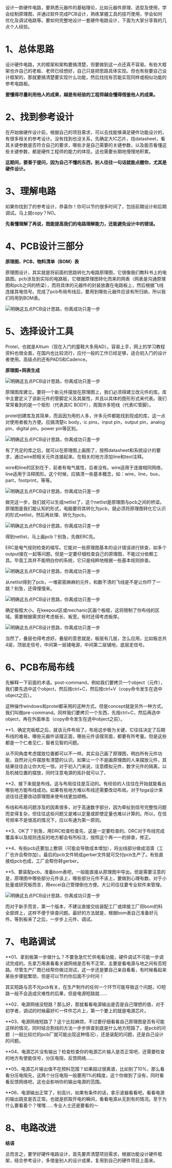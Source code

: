 

设计一款硬件电路，要熟悉元器件的基础理论，比如元器件原理、选型及使用，学会绘制原理图，并通过软件完成PCB设计，熟练掌握工具的技巧使用，学会如何优化及调试电路等。要如何完整地设计一套硬件电路设计，下面为大家分享我的几点个人经验。

# **1、总体思路**

设计硬件电路，大的框架和架构要搞清楚，但要做到这一点还真不容易。有些大框架也许自己的老板、老师已经想好，自己只是把思路具体实现。但也有些要自己设计框架的，那就要搞清楚要实现什么功能，然后找找有否能实现同样或相似功能的参考电路板。

**要懂得尽量利用他人的成果，越是有经验的工程师越会懂得借鉴他人的成果。**

# **2、找到参考设计**

在开始做硬件设计前，根据自己的项目需求，可以去找能够满足硬件功能设计的，有很多相关的参考设计。没有找到也没关系，先确定大IC芯片，找datasheet，看其关键参数是否符合自己的要求，哪些才是自己需要的关键参数，以及能否看懂这些关键参数，都是硬件工程师的能力的体现，这也需要长期地慢慢地积累。

**这期间，要善于提问，因为自己不懂的东西，别人往往一句话就能点醒你，尤其是硬件设计。**

# **3、理解电路**

如果你找到了的参考设计，恭喜你！你可以节约很多时间了，包括前期设计和后期调试。马上就copy？NO。

**先看懂理解了再说，既能提高我们的电路理解能力，还能避免设计中的错误。**

# **4、PCB设计三部分**

**原理图、PCB、物料清单（BOM）表**

原理图设计，其实就是将前面的思路转化为电路原理图，它很像我们教科书上的电路图。pcb涉及到实际的电路板，它根据原理图转化而来的网表（网表是沟通原理图和pcb之间的桥梁），而将具体的元器件的封装放置在电路板上，然后根据飞线连接其电信号。完成了pcb布局布线后，要用到哪些元器件应该有所归纳，所以我们将用到BOM表。

![明确这五点PCB设计思路，你离成功只差一步](https://i0.hdslb.com/bfs/article/fcdc26212d5c7ed8d86805c312e5b115ec45c94b.png@!web-article-pic.avif)

  

# **5、选择设计工具**

Protel，也就是Altium（现在入门的童鞋大多用AD）。容易上手，网上的学习教程资料也很全面，在国内也比较流行，应付一般的工作已经足够，适合初入门的设计者使用。高级点的还有PADS和Cadence。

**原理图+网表生成**

![明确这五点PCB设计思路，你离成功只差一步](https://i0.hdslb.com/bfs/article/c799b28a35caa5ddaaf9cd45295db4e4b706eafe.png@!web-article-pic.avif)

  

原理图库建立。要将一个新元件摆放在原理图上，我们必须得建立改元件的库。库中主要定义了该新元件的管脚定义及其属性，并且以具体的图形形式来代表。我们常常看到的是一个矩形（代表其IC BODY），周围许多短线（代表IC管脚）。

protel创建库及其简单，而且因为用的人多，许多元件都能找到现成的库，这一点对使用者极为方便。应搞清楚ic body，ic pins，input pin，output pin，analog pin，digital pin，power pin等区别。

![明确这五点PCB设计思路，你离成功只差一步](https://i0.hdslb.com/bfs/article/0df690908aacd4779e9ba24385f5e2dba691cc05.png@!web-article-pic.avif)

  

有了充足的库之后，就可以在原理图上画图了，按照datasheet和系统设计的要求，通过wire把相关元件连接起来。在相关的地方添加line和text注释。

wire和line的区别在于，前者有电气属性，后者没有。wire适用于连接相同网络，line适用于注释图形。这个时候，应搞清一些基本概念，如：wire，line，bus，part，footprint，等等。

![明确这五点PCB设计思路，你离成功只差一步](https://i0.hdslb.com/bfs/article/6b86b3f6fbdb7d23b9b777f3815d2175c19516d0.png@!web-article-pic.avif)

  

做完这一步，我们就可以生成netlist了，这个netlist是原理图与pcb之间的桥梁。原理图是我们能认知的形式，电脑要将其转化为pcb，就必须将原理图转化它认识的形式netlist，然后再处理、转化为pcb。

![明确这五点PCB设计思路，你离成功只差一步](https://i0.hdslb.com/bfs/article/3610475583c1ee4a5f40f94607fc9a5fd184cf62.png@!web-article-pic.avif)

  

得到netlist，马上画pcb？别急，先做ERC先。

ERC是电气规则检查的缩写。它能对一些原理图基本的设计错误进行排查，如多个output接在一起等问题。但是一定要仔细检查自己的原理图，不能过分依赖工具。毕竟工具并不能明白你的系统，它只是纯粹地根据一些基本规则排查。

![明确这五点PCB设计思路，你离成功只差一步](https://i0.hdslb.com/bfs/article/c70af3f532ea7d38610a86d1ebad4e1f3008760c.png@!web-article-pic.avif)

  

从netlist得到了pcb，一堆密密麻麻的元件，和数不清的飞线是不是让你吓了一跳？别急，还得慢慢来。

![明确这五点PCB设计思路，你离成功只差一步](https://i0.hdslb.com/bfs/article/480f512de9729dfd6864acec81fd8db827cedc7a.png@!web-article-pic.avif)

  

确定板框大小。在keepout区或mechanic区画个板框，这将限制了你布线的区域。需要根据需求好考虑板长、板宽，有时还得考虑板厚。

![明确这五点PCB设计思路，你离成功只差一步](https://i0.hdslb.com/bfs/article/1e1575131e53b9dbf45aa1d45ffc07b694b42878.png@!web-article-pic.avif)

  

当然了，叠层也得考虑好。叠层的意思就是，板层有几层，怎么应用，比如板总共4层，顶层走信号，中间第一层铺电源，中间第二层铺地，底层走信号。

  

# **6、PCB布局布线**

先解释一下前面的术语。post-command，例如我们要拷贝一个object（元件），我们要先选中这个object，然后按ctrl+C，然后按ctrl+V（copy命令发生在选中object之后）。

这种操作windows和protel都采用的这种方式。但是concept就是另外一种方式，我们叫做pre-command。同样我们要拷贝一个东西，先按ctrl+C，然后再选中object，再在外面单击（copy命令发生在选中object之前）。

**1、确定完板框之后，就该元件布局了。布局这步极为关键，它往往决定了后期布线的难易。哪些元器件该摆正面，哪些元件该摆背面，都要有所考量。但是这些都是一个仁者见仁，智者见智的问题。

从不同角度考虑摆放位置都可以不一样。其实自己画了原理图，明白所有元件功能，自然对元件摆放有清楚的认识。如果让一个不是画原理图的人来摆放元件，其结果往往会让你大吃一惊。对于初入门来说，注意模拟元件，数字元件的隔离，以及机械位置的摆放，同时注意电源的拓扑就可以了。

**2、接下来就是布线。这与布局往往是互动的。有经验的人往往在开始就能看出哪些地方能布线成功。如果有些地方难以布线还需要改动布局。对于fpga设计来说往往还要改动原理图来使布线更加顺畅。

布线和布局问题涉及的因素很多，对于高速数字部分，因为牵扯到信号完整性问题而变得复杂，但往往这些问题又是难以定量或即使定量也难以计算的。所以，在信号频率不是很高的情况下，应以布通为第一原则。

**3、OK了？别急，用DRC检查检查先，这是一定要检查的。DRC对于布线完成覆盖率以及规则违反的地方都会有所标注，按照这个再一一的排查，修正。

**4、有些pcb还要加上敷铜（可能会导致成本增加），将出线部分做成泪滴（工厂也许会帮你加）。最后的pcb文件转成gerber文件就可交付pcb生产了。有些直接给pcb也成，工厂会帮你转gerber。


**5、要装配pcb，准备bom表吧，一般能直接从原理图中导出。但是需要注意的是，原理图中哪些部分元件该上，哪些部分元件不该上，要做到心理有数。对于小批量或研究板而言，用excel自己管理倒也方便。大公司往往要专业软件来管理。

![明确这五点PCB设计思路，你离成功只差一步](https://i0.hdslb.com/bfs/article/ae29777bc81fb5abb3fcb38669133a3312585f6f.png@1256w_710h_!web-article-pic.avif)

  

而对于新手而言，第一个版本，不建议直接交给装配工厂或焊接工厂将bom的料全部焊上，这样不便于排查问题。最好的方法就是，根据bom表自己准备好元件。等到板来了之后，一步步上元件、调试。







# **7、电路调试**

**01、拿到板第一步做什么？不要急急忙忙供电看功能，硬件调试不可能一步调试完成的。先拿万用表看看关键网络是否有不正常，主要是看电源与地之间有否短路。尽管生产厂商已经帮你做过测试，这一步还是要自己亲自看看，有时候看起来某些步骤挺繁琐，但是可以节约你后面不少时间！


其实短路与否不光pcb有关，在生产制作的任何一个环节可能导致这个问题，IO短路一般不会造成灾难性的后果，但是电源短路就......



**02、电源网络没短路？那么好，那就看看电源输出是否是自己理想的值，对于初学者，调试的时候最好IC一件件芯片上，第一个要上的就是电源芯片。


  

**03、电源网络短路了？这个比较麻烦，不过要仔细看看自己原理图是否有可能这样的情况，同时结合割线的方法一步步排查到底是什么地方短路了，是pcb的问题（一般比较烂的pcb厂就可能出现这种情况），还是装配的问题，还是自己设计的问题。

  

**04、电源芯片没有输出？检查检查你的电源芯片输入是否正常吧，还需要检查的地方有使能信号，分压电阻，反馈网络......

  

**05、电源芯片输出值不在预料范围？如果超过很离谱，比如到了10%，那么看看分压电阻先，这两个分压电阻一般要用1%的精度，这个你做到了没有，同时看看反馈网络吧，这也会影响你的输出电源的范围。

  

**06、电源输出正常了，别高兴，如果有条件的话，拿示波器看看吧，看看电源的输出跳变是否正常。也就是抓取开电的瞬间，看看电源从无到有的情况。至于为什么要看着个？嘿嘿......专业人士还是要看的～





# 8、电路改进









**结语**

总而言之，要学好硬件电路设计，首先要弄清楚项目需求，根据功能设计硬件框架，结合参考设计，多借鉴别人的设计成果，复用到自己的硬件项目上面来。

